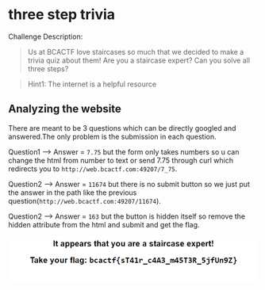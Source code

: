 # three step trivia

Challenge Description:

> Us at BCACTF love staircases so much that we decided to make a trivia quiz about them! Are you a staircase expert? Can you solve all three steps?

> Hint1: The internet is a helpful resource

## Analyzing the website

There are meant to be 3 questions which can be directly googled and answered.The only problem is the submission in each question.  

Question1 --> Answer = `7.75` but the form only takes numbers so u can change the html from number to text or send 7.75 through curl which redirects you to `http://web.bcactf.com:49207/7_75`.

Question2 --> Answer = `11674` but there is no submit button so we just put the answer in the path like the previous question(`http://web.bcactf.com:49207/11674`).  

Question2 --> Answer = `163` but the button is hidden itself so remove the hidden attribute from the html and submit and get the flag.

![flag_output](flag.PNG)